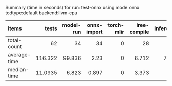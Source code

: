 Summary (time in seconds) for run: test-onnx using mode:onnx todtype:default backend:llvm-cpu

| items        |    tests |   model-run |   onnx-import |   torch-mlir |   iree-compile |   inference |
|:-------------|---------:|------------:|--------------:|-------------:|---------------:|------------:|
| total-count  |  62      |      34     |        34     |            0 |         28     |      22     |
| average-time | 116.322  |      99.836 |         2.23  |            0 |          6.712 |       7.544 |
| median-time  |  11.0935 |       6.823 |         0.897 |            0 |          3.373 |       0     |
